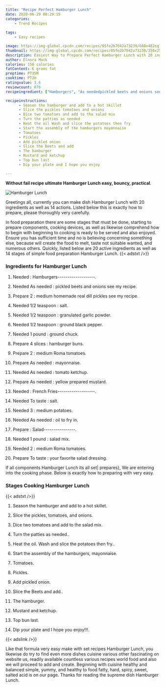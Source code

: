 ```yaml
---
title: "Recipe Perfect Hamburger Lunch"
date: 2020-06-29 00:29:15
categories:
    - Trend Recipes
    
tags:
    - Easy recipes

image: https://img-global.cpcdn.com/recipes/05fe2b7042a73239/680x482cq70/hamburger-lunch-recipe-main-photo.jpg
thumbnail: https://img-global.cpcdn.com/recipes/05fe2b7042a73239/350x250cq70/hamburger-lunch-recipe-main-photo.jpg
description: Easiest Way to Prepare Perfect Hamburger Lunch with 20 ingredients and 14 stages of easy cooking.
author: Elnora Mack
calories: 156 calories
fatContent: 6 grams fat
preptime: PT35M
cooktime: PT2H
ratingvalue: 3.6
reviewcount: 876
recipeingredient: ["Hamburgers", "As neededpickled beets and onions see my recipe", "2medium homemade real dill pickles see my recipe", "1/2 teaspoonsalt", "1/2 teaspoongranulated garlic powder", "1/2 teaspoonground black pepper", "1 poundground chuck", "4 sliceshamburger buns", "2medium Roma tomatoes", "As neededmayonnaise", "As neededtomato ketchup", "As neededyellow prepared mustard", "French Fries", "To tastesalt", "3medium potatoes", "As neededoil to fry in", "Salad", "1 poundsalad mix", "2medium Roma tomatoes", "To tasteyour favorite salad dressing"]

recipeinstructions: 
      - Season the hamburger and add to a hot skillet 
      - Slice the pickles tomatoes and onions 
      - Dice two tomatoes and add to the salad mix 
      - Turn the patties as needed 
      - Heat the oil Wash and slice the potatoes then fry 
      - Start the assembly of the hamburgers mayonnaise 
      - Tomatoes 
      - Pickles 
      - Add pickled onion 
      - Slice the Beets and add 
      - The hamburger 
      - Mustard and ketchup 
      - Top bun last 
      - Dip your plate and I hope you enjoy

---
```




**Without fail recipe ultimate Hamburger Lunch easy, bouncy, practical**. 


![Hamburger Lunch](https://img-global.cpcdn.com/recipes/05fe2b7042a73239/680x482cq70/hamburger-lunch-recipe-main-photo.jpg "Hamburger Lunch")




Greetings all, currently you can make dish Hamburger Lunch with 20 ingredients as well as 14 actions. Listed below this is exactly how to prepare, please thoroughly very carefully.

In food preparation there are some stages that must be done, starting to prepare components, cooking devices, as well as likewise comprehend how to begin with beginning to cooking is ready to be served and also enjoyed. Ensure you has sufficient time and no is believing concerning something else, because will create the food to melt, taste not suitable wanted, and numerous others. Quickly, listed below are 20 active ingredients as well as 14 stages of simple food preparation Hamburger Lunch.
{{< adstxt />}}

### Ingredients for Hamburger Lunch


1. Needed  : Hamburgers-------------------.

1. Needed As needed : pickled beets and onions see my recipe.

1. Prepare 2 : medium homemade real dill pickles see my recipe.

1. Needed 1/2 teaspoon : salt.

1. Needed 1/2 teaspoon : granulated garlic powder.

1. Needed 1/2 teaspoon : ground black pepper.

1. Needed 1 pound : ground chuck.

1. Prepare 4 slices : hamburger buns.

1. Prepare 2 : medium Roma tomatoes.

1. Prepare As needed : mayonnaise.

1. Needed As needed : tomato ketchup.

1. Prepare As needed : yellow prepared mustard.

1. Needed  : French Fries-------------------.

1. Needed To taste : salt.

1. Needed 3 : medium potatoes.

1. Needed As needed : oil to fry in.

1. Prepare  : Salad----------------.

1. Needed 1 pound : salad mix.

1. Needed 2 : medium Roma tomatoes.

1. Prepare To taste : your favorite salad dressing.



If all components Hamburger Lunch its all set| prepares}, We are entering into the cooking phase. Below is exactly how to preparing with very easy.

### Stages Cooking Hamburger Lunch

{{< adstxt />}}


1. Season the hamburger and add to a hot skillet.



1. Slice the pickles, tomatoes, and onions.



1. Dice two tomatoes and add to the salad mix.



1. Turn the patties as needed..



1. Heat the oil. Wash and slice the potatoes then fry..



1. Start the assembly of the hamburgers, mayonnaise.



1. Tomatoes.



1. Pickles.



1. Add pickled onion.



1. Slice the Beets and add..



1. The hamburger.



1. Mustard and ketchup.



1. Top bun last.



1. Dip your plate and I hope you enjoy!!!.





{{< adslink />}}

Like that formula very easy make with set recipes Hamburger Lunch, you likewise do try to find even more dishes cuisine various other fascinating on website us, readily available countless various recipes world food and also we will proceed to add and create. Beginning with cuisine healthy and balanced simple, yummy, and healthy to food fatty, hard, spicy, sweet, salted acid is on our page. Thanks for reading the supreme dish Hamburger Lunch.
